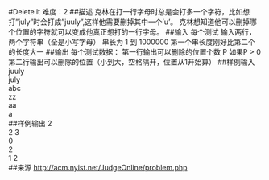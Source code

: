 #Delete it
难度：2
##描述
克林在打一行字母时总是会打多一个字符，比如想打”july”时会打成”juuly”,这样他需要删掉其中一个’u’。
克林想知道他可以删掉哪个位置的字符就可以变成他真正想打的一行字母。
##输入
每个测试
输入两行，两个字符串（全是小写字母）
串长为 1 到 1000000
第一个串长度刚好比第二个的长度大一
##输出
每个测试数据：
第一行输出可以删除的位置个数 P
如果P > 0 第二行输出可以删除的位置（小到大，空格隔开，位置从1开始算）
##样例输入
juuly  
july   
abc  
zz  
aa  
a  
##样例输出
2  
2 3  
0  
2  
1 2  
##来源
http://acm.nyist.net/JudgeOnline/problem.php